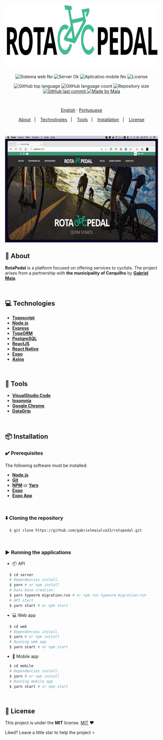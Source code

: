 <h1 align="center">
  <img src=".github/images/logo.svg" height="200px" alt="RotaPedal">
</h1>
<p align="center">
  <img src="https://img.shields.io/badge/web%3F-on-00b8d3?style=for-the-badge" alt="Sistema web No" />
  <img src="https://img.shields.io/badge/server%3F-ok-00b8d3?style=for-the-badge" alt="Server Ok" />
  <img src="https://img.shields.io/badge/app mobile%3F-No-00b8d3?style=for-the-badge" alt="Aplicativo mobile No" />
  <img src="https://img.shields.io/github/license/gabrielmaialva33/rotapedal?color=00b8d3&style=for-the-badge" alt="License" />
</p>

<p align="center">
  <img src="https://img.shields.io/github/languages/top/gabrielmaialva33/rotapedal?style=for-the-badge&logo=appveyor" alt="GitHub top language" >
  <img src="https://img.shields.io/github/languages/count/gabrielmaialva33/rotapedal?style=for-the-badge&logo=appveyor" alt="GitHub language count" >
  <img src="https://img.shields.io/github/repo-size/gabrielmaialva33/rotapedal?style=for-the-badge&logo=appveyor" alt="Repository size" >
  <a href="https://github.com/gabrielmaialva33/rotapedal/commits/master">
    <img src="https://img.shields.io/github/last-commit/gabrielmaialva33/rotapedal?style=for-the-badge&logo=appveyor" alt="GitHub last commit" >
  <img src="https://img.shields.io/badge/made%20by-Maia-15c3d6?style=for-the-badge&logo=appveyor" alt="Made by Maia" >
  </a>
</p>

<br>
<p align="center">
    <a href="README.md">English</a>
    ·
    <a href="README-pt.md">Portuguese</a>
</p>

<p align="center">
  <a href="#bookmark-about">About</a>&nbsp;&nbsp;&nbsp;|&nbsp;&nbsp;&nbsp;
  <a href="#computer-technologies">Technologies</a>&nbsp;&nbsp;&nbsp;|&nbsp;&nbsp;&nbsp;
  <a href="#wrench-tools">Tools</a>&nbsp;&nbsp;&nbsp;|&nbsp;&nbsp;&nbsp;
  <a href="#package-installation">Installation</a>&nbsp;&nbsp;&nbsp;|&nbsp;&nbsp;&nbsp;
  <a href="#memo-license">License</a>
</p>
</strong>
<br>

<p align="center">
    <img alt="Screens" src=".github/images/home-page.png" height="350px" />
</p>

## :bookmark: About

**RotaPedal** is a platform focused on offering services to cyclists. The project arises from a partnership with **the municipality of Cerquilho** by **[Gabriel Maia](https://github.com/gabrielmaialva33)**.

<br>

## :computer: Technologies

- **[Typescript](https://www.typescriptlang.org/)**
- **[Node.js](https://nodejs.org/)**
- **[Express](https://expressjs.com/)**
- **[TypeORM](https://typeorm.io/#/)**
- **[PostgreSQL](https://www.postgresql.org/)**
- **[ReactJS](https://reactjs.org/)**
- **[React Native](http://facebook.github.io/react-native/)**
- **[Expo](https://expo.io/)**
- **[Axios](https://github.com/axios/axios)**

<br>

## :wrench: Tools

- **[VisualStudio Code](https://code.visualstudio.com/)**
- **[Insomnia](https://insomnia.rest/)**
- **[Google Chrome](https://www.google.com/chrome/)**
- **[DataGrip](https://www.jetbrains.com/pt-br/datagrip/)**

<br>

## :package: Installation

### :heavy_check_mark: **Prerequisites**

The following software must be installed:

- **[Node.js](https://nodejs.org/en/)**
- **[Git](https://git-scm.com/)**
- **[NPM](https://www.npmjs.com/)** or **[Yarn](https://yarnpkg.com/)**
- **[Expo](https://expo.io/)**
- **[Expo App](https://play.google.com/store/apps/details?id=host.exp.exponent)**

<br>
  
### :arrow_down: **Cloning the repository**

```sh
  $ git clone https://github.com/gabrielmaialva33/rotapedal.git
```

<br>

### :arrow_forward: **Running the applications**

- :package: API

```sh
  $ cd server
  # Dependencies install.
  $ yarn # or npm install
  # Data base creation.
  $ yarn typeorm migration:run # or npm run typeorm migration:run
  # API start
  $ yarn start # or npm start
```

- :computer: Web app

```sh
  $ cd web
  # Dependencies install.
  $ yarn # or npm install
  # Running web app
  $ yarn start # or npm start
```

- :iphone: Mobile app

```sh
  $ cd mobile
  # Dependencies install.
  $ yarn # or npm install
  # Running mobile app
  $ yarn start # or npm start
```

<br>

## :memo: License

This project is under the **MIT** license. [MIT](./LICENSE) ❤️

Liked? Leave a little star to help the project ⭐
